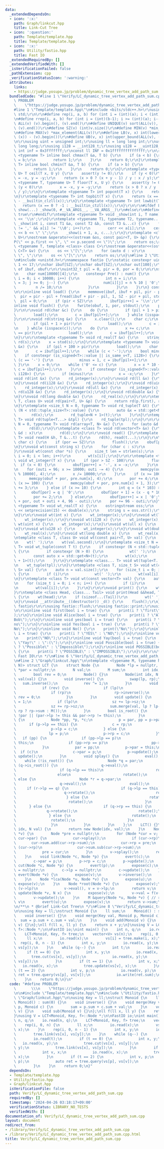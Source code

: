 ```yaml
---
data:
  _extendedDependsOn:
  - icon: ':x:'
    path: Graph/linkcut.hpp
    title: Link-Cut Tree
  - icon: ':question:'
    path: Template/template.hpp
    title: Template/template.hpp
  - icon: ':x:'
    path: Utility/fastio.hpp
    title: Fast IO
  _extendedRequiredBy: []
  _extendedVerifiedWith: []
  _isVerificationFailed: false
  _pathExtension: cpp
  _verificationStatusIcon: ':warning:'
  attributes:
    links:
    - https://judge.yosupo.jp/problem/dynamic_tree_vertex_add_path_sum
  bundledCode: "#line 1 \"Verify/LC_dynamic_tree_vertex_add_path_sum.cpp\"\n#define\
    \ PROBLEM                                                                \\\n\
    \    \"https://judge.yosupo.jp/problem/dynamic_tree_vertex_add_path_sum\"\n\n\
    #line 1 \"Template/template.hpp\"\n#include <bits/stdc++.h>\r\nusing namespace\
    \ std;\r\n\r\n#define rep(i, a, b) for (int i = (int)(a); i < (int)(b); i++)\r\
    \n#define rrep(i, a, b) for (int i = (int)(b-1); i >= (int)(a); i--)\r\n#define\
    \ ALL(v) (v).begin(), (v).end()\r\n#define UNIQUE(v) sort(ALL(v)), (v).erase(unique(ALL(v)),\
    \ (v).end())\r\n#define SZ(v) (int)v.size()\r\n#define MIN(v) *min_element(ALL(v))\r\
    \n#define MAX(v) *max_element(ALL(v))\r\n#define LB(v, x) int(lower_bound(ALL(v),\
    \ (x)) - (v).begin())\r\n#define UB(v, x) int(upper_bound(ALL(v), (x)) - (v).begin())\r\
    \n\r\nusing uint = unsigned int;\r\nusing ll = long long int;\r\nusing ull = unsigned\
    \ long long;\r\nusing i128 = __int128_t;\r\nusing u128 = __uint128_t;\r\nconst\
    \ int inf = 0x3fffffff;\r\nconst ll INF = 0x1fffffffffffffff;\r\n\r\ntemplate\
    \ <typename T> inline bool chmax(T &a, T b) {\r\n    if (a < b) {\r\n        a\
    \ = b;\r\n        return 1;\r\n    }\r\n    return 0;\r\n}\r\ntemplate <typename\
    \ T> inline bool chmin(T &a, T b) {\r\n    if (a > b) {\r\n        a = b;\r\n\
    \        return 1;\r\n    }\r\n    return 0;\r\n}\r\ntemplate <typename T, typename\
    \ U> T ceil(T x, U y) {\r\n    assert(y != 0);\r\n    if (y < 0)\r\n        x\
    \ = -x, y = -y;\r\n    return (x > 0 ? (x + y - 1) / y : x / y);\r\n}\r\ntemplate\
    \ <typename T, typename U> T floor(T x, U y) {\r\n    assert(y != 0);\r\n    if\
    \ (y < 0)\r\n        x = -x, y = -y;\r\n    return (x > 0 ? x / y : (x - y + 1)\
    \ / y);\r\n}\r\ntemplate <typename T> int popcnt(T x) {\r\n    return __builtin_popcountll(x);\r\
    \n}\r\ntemplate <typename T> int topbit(T x) {\r\n    return (x == 0 ? -1 : 63\
    \ - __builtin_clzll(x));\r\n}\r\ntemplate <typename T> int lowbit(T x) {\r\n \
    \   return (x == 0 ? -1 : __builtin_ctzll(x));\r\n}\r\n\r\n#ifdef LOCAL\r\n#define\
    \ show(...) _show(0, #__VA_ARGS__, __VA_ARGS__)\r\n#else\r\n#define show(...)\
    \ true\r\n#endif\r\ntemplate <typename T> void _show(int i, T name) {\r\n    cerr\
    \ << '\\n';\r\n}\r\ntemplate <typename T1, typename T2, typename... T3>\r\nvoid\
    \ _show(int i, const T1 &a, const T2 &b, const T3 &...c) {\r\n    for (; a[i]\
    \ != ',' && a[i] != '\\0'; i++)\r\n        cerr << a[i];\r\n    cerr << \":\"\
    \ << b << \" \";\r\n    _show(i + 1, a, c...);\r\n}\r\ntemplate <class T, class\
    \ U>\r\nostream &operator<<(ostream &os, const pair<T, U> &p) {\r\n    os << \"\
    P(\" << p.first << \", \" << p.second << \")\";\r\n    return os;\r\n}\r\ntemplate\
    \ <typename T, template <class> class C>\r\nostream &operator<<(ostream &os, const\
    \ C<T> &v) {\r\n    os << \"[\";\r\n    for (auto d : v)\r\n        os << d <<\
    \ \", \";\r\n    os << \"]\";\r\n    return os;\r\n}\n#line 2 \"Utility/fastio.hpp\"\
    \n#include <unistd.h>\r\nnamespace fastio {\r\nstatic constexpr uint32_t SZ =\
    \ 1 << 17;\r\nchar ibuf[SZ];\r\nchar obuf[SZ];\r\nchar out[100];\r\n// pointer\
    \ of ibuf, obuf\r\n\r\nuint32_t pil = 0, pir = 0, por = 0;\r\n\r\nstruct Pre {\r\
    \n    char num[10000][4];\r\n    constexpr Pre() : num() {\r\n        for (int\
    \ i = 0; i < 10000; i++) {\r\n            int n = i;\r\n            for (int j\
    \ = 3; j >= 0; j--) {\r\n                num[i][j] = n % 10 | '0';\r\n       \
    \         n /= 10;\r\n            }\r\n        }\r\n    }\r\n} constexpr pre;\r\
    \n\r\ninline void load() {\r\n    memmove(ibuf, ibuf + pil, pir - pil);\r\n  \
    \  pir = pir - pil + fread(ibuf + pir - pil, 1, SZ - pir + pil, stdin);\r\n  \
    \  pil = 0;\r\n    if (pir < SZ)\r\n        ibuf[pir++] = '\\n';\r\n}\r\n\r\n\
    inline void flush() {\r\n    fwrite(obuf, 1, por, stdout);\r\n    por = 0;\r\n\
    }\r\n\r\nvoid rd(char &c) {\r\n    do {\r\n        if (pil + 1 > pir)\r\n    \
    \        load();\r\n        c = ibuf[pil++];\r\n    } while (isspace(c));\r\n\
    }\r\n\r\nvoid rd(string &x) {\r\n    x.clear();\r\n    char c;\r\n    do {\r\n\
    \        if (pil + 1 > pir)\r\n            load();\r\n        c = ibuf[pil++];\r\
    \n    } while (isspace(c));\r\n    do {\r\n        x += c;\r\n        if (pil\
    \ == pir)\r\n            load();\r\n        c = ibuf[pil++];\r\n    } while (!isspace(c));\r\
    \n}\r\n\r\ntemplate <typename T> void rd_real(T &x) {\r\n    string s;\r\n   \
    \ rd(s);\r\n    x = stod(s);\r\n}\r\n\r\ntemplate <typename T> void rd_integer(T\
    \ &x) {\r\n    if (pil + 100 > pir)\r\n        load();\r\n    char c;\r\n    do\r\
    \n        c = ibuf[pil++];\r\n    while (c < '-');\r\n    bool minus = 0;\r\n\
    \    if constexpr (is_signed<T>::value || is_same_v<T, i128>) {\r\n        if\
    \ (c == '-') {\r\n            minus = 1, c = ibuf[pil++];\r\n        }\r\n   \
    \ }\r\n    x = 0;\r\n    while ('0' <= c) {\r\n        x = x * 10 + (c & 15),\
    \ c = ibuf[pil++];\r\n    }\r\n    if constexpr (is_signed<T>::value || is_same_v<T,\
    \ i128>) {\r\n        if (minus)\r\n            x = -x;\r\n    }\r\n}\r\n\r\n\
    void rd(int &x) {\r\n    rd_integer(x);\r\n}\r\nvoid rd(ll &x) {\r\n    rd_integer(x);\r\
    \n}\r\nvoid rd(i128 &x) {\r\n    rd_integer(x);\r\n}\r\nvoid rd(uint &x) {\r\n\
    \    rd_integer(x);\r\n}\r\nvoid rd(ull &x) {\r\n    rd_integer(x);\r\n}\r\nvoid\
    \ rd(u128 &x) {\r\n    rd_integer(x);\r\n}\r\nvoid rd(double &x) {\r\n    rd_real(x);\r\
    \n}\r\nvoid rd(long double &x) {\r\n    rd_real(x);\r\n}\r\n\r\ntemplate <class\
    \ T, class U> void rd(pair<T, U> &p) {\r\n    return rd(p.first), rd(p.second);\r\
    \n}\r\ntemplate <size_t N = 0, typename T> void rd_tuple(T &t) {\r\n    if constexpr\
    \ (N < std::tuple_size<T>::value) {\r\n        auto &x = std::get<N>(t);\r\n \
    \       rd(x);\r\n        rd_tuple<N + 1>(t);\r\n    }\r\n}\r\ntemplate <class...\
    \ T> void rd(tuple<T...> &tpl) {\r\n    rd_tuple(tpl);\r\n}\r\n\r\ntemplate <size_t\
    \ N = 0, typename T> void rd(array<T, N> &x) {\r\n    for (auto &d : x)\r\n  \
    \      rd(d);\r\n}\r\ntemplate <class T> void rd(vector<T> &x) {\r\n    for (auto\
    \ &d : x)\r\n        rd(d);\r\n}\r\n\r\nvoid read() {}\r\ntemplate <class H, class...\
    \ T> void read(H &h, T &...t) {\r\n    rd(h), read(t...);\r\n}\r\n\r\nvoid wt(const\
    \ char c) {\r\n    if (por == SZ)\r\n        flush();\r\n    obuf[por++] = c;\r\
    \n}\r\nvoid wt(const string s) {\r\n    for (char c : s)\r\n        wt(c);\r\n\
    }\r\nvoid wt(const char *s) {\r\n    size_t len = strlen(s);\r\n    for (size_t\
    \ i = 0; i < len; i++)\r\n        wt(s[i]);\r\n}\r\n\r\ntemplate <typename T>\
    \ void wt_integer(T x) {\r\n    if (por > SZ - 100)\r\n        flush();\r\n  \
    \  if (x < 0) {\r\n        obuf[por++] = '-', x = -x;\r\n    }\r\n    int outi;\r\
    \n    for (outi = 96; x >= 10000; outi -= 4) {\r\n        memcpy(out + outi, pre.num[x\
    \ % 10000], 4);\r\n        x /= 10000;\r\n    }\r\n    if (x >= 1000) {\r\n  \
    \      memcpy(obuf + por, pre.num[x], 4);\r\n        por += 4;\r\n    } else if\
    \ (x >= 100) {\r\n        memcpy(obuf + por, pre.num[x] + 1, 3);\r\n        por\
    \ += 3;\r\n    } else if (x >= 10) {\r\n        int q = (x * 103) >> 10;\r\n \
    \       obuf[por] = q | '0';\r\n        obuf[por + 1] = (x - q * 10) | '0';\r\n\
    \        por += 2;\r\n    } else\r\n        obuf[por++] = x | '0';\r\n    memcpy(obuf\
    \ + por, out + outi + 4, 96 - outi);\r\n    por += 96 - outi;\r\n}\r\n\r\ntemplate\
    \ <typename T> void wt_real(T x) {\r\n    ostringstream oss;\r\n    oss << fixed\
    \ << setprecision(15) << double(x);\r\n    string s = oss.str();\r\n    wt(s);\r\
    \n}\r\n\r\nvoid wt(int x) {\r\n    wt_integer(x);\r\n}\r\nvoid wt(ll x) {\r\n\
    \    wt_integer(x);\r\n}\r\nvoid wt(i128 x) {\r\n    wt_integer(x);\r\n}\r\nvoid\
    \ wt(uint x) {\r\n    wt_integer(x);\r\n}\r\nvoid wt(ull x) {\r\n    wt_integer(x);\r\
    \n}\r\nvoid wt(u128 x) {\r\n    wt_integer(x);\r\n}\r\nvoid wt(double x) {\r\n\
    \    wt_real(x);\r\n}\r\nvoid wt(long double x) {\r\n    wt_real(x);\r\n}\r\n\r\
    \ntemplate <class T, class U> void wt(const pair<T, U> val) {\r\n    wt(val.first);\r\
    \n    wt(' ');\r\n    wt(val.second);\r\n}\r\ntemplate <size_t N = 0, typename\
    \ T> void wt_tuple(const T t) {\r\n    if constexpr (N < std::tuple_size<T>::value)\
    \ {\r\n        if constexpr (N > 0) {\r\n            wt(' ');\r\n        }\r\n\
    \        const auto x = std::get<N>(t);\r\n        wt(x);\r\n        wt_tuple<N\
    \ + 1>(t);\r\n    }\r\n}\r\ntemplate <class... T> void wt(tuple<T...> tpl) {\r\
    \n    wt_tuple(tpl);\r\n}\r\ntemplate <class T, size_t S> void wt(const array<T,\
    \ S> val) {\r\n    auto n = val.size();\r\n    for (size_t i = 0; i < n; i++)\
    \ {\r\n        if (i)\r\n            wt(' ');\r\n        wt(val[i]);\r\n    }\r\
    \n}\r\ntemplate <class T> void wt(const vector<T> val) {\r\n    auto n = val.size();\r\
    \n    for (size_t i = 0; i < n; i++) {\r\n        if (i)\r\n            wt(' ');\r\
    \n        wt(val[i]);\r\n    }\r\n}\r\n\r\nvoid print() {\r\n    wt('\\n');\r\n\
    }\r\ntemplate <class Head, class... Tail> void print(Head &&head, Tail &&...tail)\
    \ {\r\n    wt(head);\r\n    if (sizeof...(Tail))\r\n        wt(' ');\r\n    print(forward<Tail>(tail)...);\r\
    \n}\r\nvoid __attribute__((destructor)) _d() {\r\n    flush();\r\n}\r\n} // namespace\
    \ fastio\r\n\r\nusing fastio::flush;\r\nusing fastio::print;\r\nusing fastio::read;\r\
    \n\r\ninline void first(bool i = true) {\r\n    print(i ? \"first\" : \"second\"\
    );\r\n}\r\ninline void Alice(bool i = true) {\r\n    print(i ? \"Alice\" : \"\
    Bob\");\r\n}\r\ninline void yes(bool i = true) {\r\n    print(i ? \"yes\" : \"\
    no\");\r\n}\r\ninline void Yes(bool i = true) {\r\n    print(i ? \"Yes\" : \"\
    No\");\r\n}\r\ninline void No() {\r\n    print(\"No\");\r\n}\r\ninline void YES(bool\
    \ i = true) {\r\n    print(i ? \"YES\" : \"NO\");\r\n}\r\ninline void NO() {\r\
    \n    print(\"NO\");\r\n}\r\ninline void Yay(bool i = true) {\r\n    print(i ?\
    \ \"Yay!\" : \":(\");\r\n}\r\ninline void Possible(bool i = true) {\r\n    print(i\
    \ ? \"Possible\" : \"Impossible\");\r\n}\r\ninline void POSSIBLE(bool i = true)\
    \ {\r\n    print(i ? \"POSSIBLE\" : \"IMPOSSIBLE\");\r\n}\r\n\r\n/**\r\n * @brief\
    \ Fast IO\r\n */\n#line 6 \"Verify/LC_dynamic_tree_vertex_add_path_sum.cpp\"\n\
    \n#line 2 \"Graph/linkcut.hpp\"\n\ntemplate <typename M, typename N, N (*f)(N,\
    \ N)> struct LCT {\n    struct Node {\n        Node *lp = nullptr, *rp = nullptr,\
    \ *par = nullptr;\n        N val;\n        M sum;\n        int idx, sz = 1;\n\
    \        bool rev = 0;\n        Node() {}\n        Node(int idx, N val) : idx(idx),\
    \ val(val) {}\n        void inverse() {\n            swap(lp, rp);\n         \
    \   sum.inverse();\n            rev ^= 1;\n        }\n        void eval() {\n\
    \            if (rev) {\n                if (lp)\n                    lp->inverse();\n\
    \                if (rp)\n                    rp->inverse();\n               \
    \ rev = 0;\n            }\n        }\n        void update() {\n            sz\
    \ = 1;\n            if (lp)\n                sz += lp->sz;\n            if (rp)\n\
    \                sz += rp->sz;\n            sum.merge(val, lp ? lp->sum : M(),\
    \ rp ? rp->sum : M());\n        }\n        bool is_root() {\n            return\
    \ !par || (par->lp != this && par->rp != this);\n        }\n        void rotate()\
    \ {\n            Node *pp, *p, *c;\n            p = par, pp = p->par;\n      \
    \      if (p->lp == this) {\n                c = rp;\n                rp = p;\n\
    \                p->lp = c;\n            } else {\n                c = lp;\n \
    \               lp = p;\n                p->rp = c;\n            }\n         \
    \   if (pp) {\n                if (pp->lp == p)\n                    pp->lp =\
    \ this;\n                if (pp->rp == p)\n                    pp->rp = this;\n\
    \            }\n            par = pp;\n            p->par = this;\n          \
    \  if (c)\n                c->par = p;\n            p->update();\n           \
    \ update();\n        }\n        void splay() {\n            eval();\n        \
    \    while (!is_root()) {\n                Node *q = par;\n                if\
    \ (q->is_root()) {\n                    q->eval();\n                    eval();\n\
    \                    if (q->lp == this)\n                        rotate();\n \
    \                   else\n                        rotate();\n                }\
    \ else {\n                    Node *r = q->par;\n                    r->eval();\n\
    \                    q->eval();\n                    eval();\n               \
    \     if (r->lp == q) {\n                        if (q->lp == this) {\n      \
    \                      q->rotate();\n                            rotate();\n \
    \                       } else {\n                            rotate();\n    \
    \                        rotate();\n                        }\n              \
    \      } else {\n                        if (q->rp == this) {\n              \
    \              q->rotate();\n                            rotate();\n         \
    \               } else {\n                            rotate();\n            \
    \                rotate();\n                        }\n                    }\n\
    \                }\n            }\n        }\n    };\n    LCT() {}\n    Node *make(int\
    \ idx, N val) {\n        return new Node(idx, val);\n    }\n    Node *expose(Node\
    \ *v) {\n        Node *pre = nullptr;\n        for (Node *cur = v; cur; cur =\
    \ cur->par) {\n            cur->splay();\n            if (cur->rp)\n         \
    \       cur->sum.add(cur->rp->sum);\n            cur->rp = pre;\n            if\
    \ (cur->rp)\n                cur->sum.sub(cur->rp->sum);\n            cur->update();\n\
    \            pre = cur;\n        }\n        v->splay();\n        return pre;\n\
    \    }\n    void link(Node *c, Node *p) {\n        evert(c);\n        expose(p);\n\
    \        c->par = p;\n        p->rp = c;\n        p->update();\n    }\n    void\
    \ cut(Node *c, Node *p) {\n        evert(p);\n        expose(c);\n        c->lp->par\
    \ = nullptr;\n        c->lp = nullptr;\n        c->update();\n    }\n    void\
    \ evert(Node *v) {\n        expose(v);\n        v->inverse();\n        v->eval();\n\
    \    }\n    Node *lca(Node *u, Node *v) {\n        expose(u);\n        return\
    \ expose(v);\n    }\n    Node *root(Node *v) {\n        expose(v);\n        while\
    \ (v->lp)\n            v->eval(), v = v->lp;\n        return v;\n    }\n    void\
    \ update(Node *v, N x) {\n        expose(v);\n        v->val = f(v->val, x);\n\
    \        v->update();\n    }\n    M &query(Node *u, Node *v) { // root = u ->\
    \ v\n        evert(u);\n        expose(v);\n        return v->sum;\n    }\n};\n\
    \n/**\n * @brief Link-Cut Tree\n */\n#line 8 \"Verify/LC_dynamic_tree_vertex_add_path_sum.cpp\"\
    \n\nusing Key = ll;\nstruct Monoid {\n    ll sum;\n    Monoid() : sum(0) {}\n\
    \    void inverse() {}\n    void merge(Key val, Monoid p, Monoid c) {\n      \
    \  sum = p.sum + c.sum + val;\n    }\n    void add(Monoid v) {}\n    void sub(Monoid\
    \ v) {}\n};\nll f(ll x, ll y) {\n    return x + y;\n}\nusing V = LCT<Monoid, Key,\
    \ f>::Node *;\n\nFastIO io;\nint main() {\n    int n, q;\n    io.read(n, q);\n\
    \    LCT<Monoid, Key, f> tree;\n    vector<V> vs(n);\n    rep(i, 0, n) {\n   \
    \     ll x;\n        io.read(x);\n        vs[i] = tree.make(i, x);\n    }\n  \
    \  rep(i, 0, n - 1) {\n        int x, y;\n        io.read(x, y);\n        tree.link(vs[x],\
    \ vs[y]);\n    }\n    while (q--) {\n        int t;\n        io.read(t);\n   \
    \     if (t == 0) {\n            int x, y;\n            io.read(x, y);\n     \
    \       tree.cut(vs[x], vs[y]);\n            io.read(x, y);\n            tree.link(vs[x],\
    \ vs[y]);\n        }\n        if (t == 1) {\n            int v, x;\n         \
    \   io.read(v, x);\n            tree.update(vs[v], x);\n        }\n        if\
    \ (t == 2) {\n            int v, p;\n            io.read(v, p);\n            auto\
    \ ret = tree.query(vs[p], vs[v]);\n            io.write(ret.sum);\n        }\n\
    \    }\n    return 0;\n}\n"
  code: "#define PROBLEM                                                         \
    \       \\\n    \"https://judge.yosupo.jp/problem/dynamic_tree_vertex_add_path_sum\"\
    \n\n#include \"Template/template.hpp\"\n#include \"Utility/fastio.hpp\"\n\n#include\
    \ \"Graph/linkcut.hpp\"\n\nusing Key = ll;\nstruct Monoid {\n    ll sum;\n   \
    \ Monoid() : sum(0) {}\n    void inverse() {}\n    void merge(Key val, Monoid\
    \ p, Monoid c) {\n        sum = p.sum + c.sum + val;\n    }\n    void add(Monoid\
    \ v) {}\n    void sub(Monoid v) {}\n};\nll f(ll x, ll y) {\n    return x + y;\n\
    }\nusing V = LCT<Monoid, Key, f>::Node *;\n\nFastIO io;\nint main() {\n    int\
    \ n, q;\n    io.read(n, q);\n    LCT<Monoid, Key, f> tree;\n    vector<V> vs(n);\n\
    \    rep(i, 0, n) {\n        ll x;\n        io.read(x);\n        vs[i] = tree.make(i,\
    \ x);\n    }\n    rep(i, 0, n - 1) {\n        int x, y;\n        io.read(x, y);\n\
    \        tree.link(vs[x], vs[y]);\n    }\n    while (q--) {\n        int t;\n\
    \        io.read(t);\n        if (t == 0) {\n            int x, y;\n         \
    \   io.read(x, y);\n            tree.cut(vs[x], vs[y]);\n            io.read(x,\
    \ y);\n            tree.link(vs[x], vs[y]);\n        }\n        if (t == 1) {\n\
    \            int v, x;\n            io.read(v, x);\n            tree.update(vs[v],\
    \ x);\n        }\n        if (t == 2) {\n            int v, p;\n            io.read(v,\
    \ p);\n            auto ret = tree.query(vs[p], vs[v]);\n            io.write(ret.sum);\n\
    \        }\n    }\n    return 0;\n}"
  dependsOn:
  - Template/template.hpp
  - Utility/fastio.hpp
  - Graph/linkcut.hpp
  isVerificationFile: false
  path: Verify/LC_dynamic_tree_vertex_add_path_sum.cpp
  requiredBy: []
  timestamp: '2024-04-26 03:18:17+09:00'
  verificationStatus: LIBRARY_NO_TESTS
  verifiedWith: []
documentation_of: Verify/LC_dynamic_tree_vertex_add_path_sum.cpp
layout: document
redirect_from:
- /library/Verify/LC_dynamic_tree_vertex_add_path_sum.cpp
- /library/Verify/LC_dynamic_tree_vertex_add_path_sum.cpp.html
title: Verify/LC_dynamic_tree_vertex_add_path_sum.cpp
---
```

